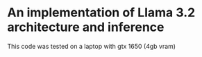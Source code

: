 # An implementation of Llama 3.2 architecture and inference
This code was tested on a laptop with gtx 1650 (4gb vram)
